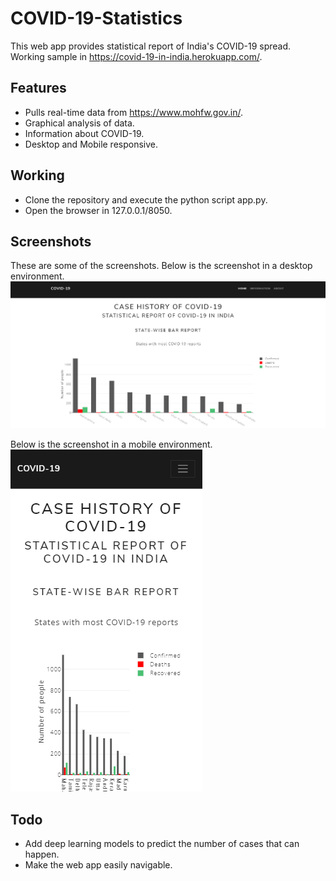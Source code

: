 # COVID-19-Statistics
This web app provides statistical report of India's COVID-19 spread. Working sample in https://covid-19-in-india.herokuapp.com/. 

## Features
- Pulls real-time data from https://www.mohfw.gov.in/.
- Graphical analysis of data.
- Information about COVID-19.
- Desktop and Mobile responsive.

## Working
- Clone the repository and execute the python script app.py.
- Open the browser in 127.0.0.1/8050.

## Screenshots
These are some of the screenshots.
Below is the screenshot in a desktop environment.
![](https://github.com/rahulhegde99/COVID-19-Statistics/blob/master/Page1PC.png)

Below is the screenshot in a mobile environment.
![](https://github.com/rahulhegde99/COVID-19-Statistics/blob/master/Page1.png)

## Todo
- Add deep learning models to predict the number of cases that can happen.
- Make the web app easily navigable.
